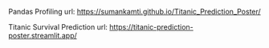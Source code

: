 Pandas Profiling url:
https://sumankamti.github.io/Titanic_Prediction_Poster/

Titanic Survival Prediction url:
https://titanic-prediction-poster.streamlit.app/
